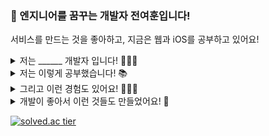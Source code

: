 ### 🐥 엔지니어를 꿈꾸는 개발자 전여훈입니다! 

서비스를 만드는 것을 좋아하고, 지금은 웹과 iOS를 공부하고 있어요!

<details >
<summary> 저는 ______ 개발자 입니다! 🧑🏻‍💻 </summary><br/>

1. 코더가 아닌 `엔지니어`를 지향하는
2. `지속가능한 코드`를 고민하는
3. `사용자 친화적인 서비스`를 만드는
4. 동료와 `함께` 성장하는

<br/>
</details>

<details >
<summary> 저는 이렇게 공부했습니다! 📚</summary><br/>

- 한동대학교 전산전자공학부 컴퓨터공학 (2015.03 ~ 2021.08)
- American Scool of Ulaanbaatar (2008.09 ~ 2014.06)

  <br/>  
</details>

<details >
<summary> 그리고 이런 경험도 있어요! 🙋🏻‍♂️ </summary><br/>

- 2015.03 ~ 2021.06 **포항시 대안교육기관 청소년 자유학교의 `교사`**
- 2019.01 ~ 2019.02 **한동대학교 예비대학 ICT 응용입문 `TA`**
- 2019.03 ~ 2019.06 **한동대학교 ICT 응용입문 `튜터`**
- 2019.03 ~ 2021.06 **한동대학교 지능형 소프트웨어공학 연구실의 `학부 연구생`**
- 2019.09 ~ 2019.12 **한동대학교 C 프로그래밍 `튜터`**
- 2020.05 ~ 2020.08 **교내 SW중심대학 주관, SW 교육 동영상 공모전 `대상 수상`**
- 2020.09 ~ 2021.03 **한동대학교 통일선도대학 사업단의 `프론트엔드 개발자`**
- 2021.03 ~ 2021.06 **한동대학교 Java 프로그래밍 `TA`**

  <br/>
</details>

<details >
<summary> 개발이 좋아서 이런 것들도 만들었어요! 👀 </summary>

  ### 💃 hisShow : 동아리공연 예매 플랫폼 [[GitHub](https://github.com/jeonyeohun/hisShow)][[데모영상](https://youtu.be/jtHrCCaDDHk)]

  > 동아리 공연을 쉽게 예약하고 관리하는 모바일 애플리케이션

  - 개발 기간 : 2020.05 ~ 2020.06
  - 사용 언어 및 기술 : Dart, Flutter, Firebase, FireStore, FireAuth
  - 구현한 내용
    - 공연 등록/수정/삭제
    - 공연 좌석 예약
    - 공연 예약자 관리
    - 소셜 로그인

  ### 🇰🇷 KUBiC : 통일 빅데이터 센터 [[GitHub](https://github.com/jeonyeohun/TIBigdataFE)][[홈페이지](https://kubic.handong.edu/)]

  > 통일과 북한에 관련된 문헌과 문서를 검색하고 분석하는 웹 서비스

  - 개발 기간 : 2020.09 ~ 2021.03
  - 사용 언어 및 기술 : TypeScript, JavaScript, Angular, MongoDB, Express
  - 구현한 내용
    - 검색 로직 구현
    - 커뮤니티 게시판
    - 소셜 로그인
    - 반응협 웹
    - 프로젝트 재구조화

  ### 🤖 한동새섬봇 : 한동대 학생들을 위한 챗봇 [[GitHub](https://github.com/jeonyeohun/SaeSeomBot)][[홈페이지](https://pf.kakao.com/_XxaQyK)]

  > 오픈API를 활용하여 다양한 정보를 제공하는 카카오톡 챗봇

  - 개발 기간 : 2021.03 ~ 2021.04
  - 사용 언어 및 기술 : JavaScript, AWS EC2, Express
  - 구현한 내용
    - 챗봇용 API 서버
    - 카카오 오픈빌더를 활용
 <br/> 
</details>

[![solved.ac tier](http://mazassumnida.wtf/api/v2/generate_badge?boj=hunihun956)](https://solved.ac/hunihun956)
